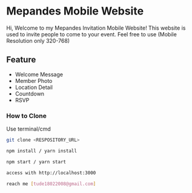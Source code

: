 # Mepandes Mobile Website

Hi, Welcome to my Mepandes Invitation Mobile Website! This website is used to invite people to come to your event. Feel free to use (Mobile Resolution only 320-768)

## Feature
- Welcome Message
- Member Photo
- Location Detail
- Countdown 
- RSVP

### How to Clone

Use terminal/cmd

```bash
git clone <RESPOSITORY_URL>

npm install / yarn install

npm start / yarn start

access with http://localhost:3000 

reach me [tude18022008@gmail.com]
